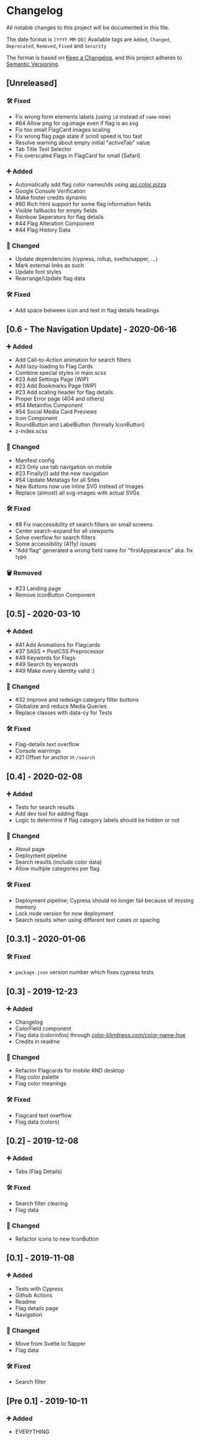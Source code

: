 # Changelog

All notable changes to this project will be documented in this file.

The date format is `[YYYY-MM-DD]`
Available tags are `Added`, `Changed`, `Deprecated`, `Removed`, `Fixed` and `Security`

The format is based on [Keep a Changelog](https://keepachangelog.com/en/1.0.0/),
and this project adheres to [Semantic Versioning](https://semver.org/spec/v2.0.0.html).

## [Unreleased]

### 🛠️ Fixed

- Fix wrong form elements labels (using `id` instead of `name` now)
- #64 Allow png for og:image even if flag is an svg
- Fix too small FlagCard images scaling
- Fix wrong flag page state if scroll speed is too fast
- Resolve warning about empty initial "activeTab" value
- Tab Title Test Selector
- Fix overscaled Flags in FlagCard for small [Safari]

### ➕ Added

- Automatically add flag color names/ids using [api.color.pizza](https://github.com/meodai/color-names)
- Google Console Verification
- Make footer credits dynamic
- #60 Rich html support for some flag information fields
- Visible fallbacks for empty fields
- Rainbow Seperators for flag details
- #44 Flag Alteration Component
- #44 Flag History Data

### 🔄 Changed

- Update dependencies (cypress, rollup, svelte/sapper, ...)
- Mark external links as such
- Update font styles
- Rearrange/Update flag data

### 🛠️ Fixed

- Add space between icon and text in flag details headings

## [0.6 - The Navigation Update] - 2020-06-16

### ➕ Added

- Add Call-to-Action animation for search filters
- Add lazy-loading to Flag Cards
- Combine special styles in main.scss
- #23 Add Settings Page (WIP)
- #23 Add Bookmarks Page (WIP)
- #23 Add scaling header for flag details
- Proper Error page (404 and others)
- #54 Metainfos Component
- #54 Social Media Card Previews
- Icon Component
- RoundButton and LabelButton (formally IconButton)
- z-index.scss

### 🔄 Changed

- Manifest config
- #23 Only use tab navigation on mobile
- #23 Finally(!) add the new navigation
- #54 Update Metatags for all Sites
- New Buttons now use inline SVG instead of Images
- Replace (almost) all svg-images with actual SVGs

### 🛠️ Fixed

- #8 Fix inaccessibility of search filters on small screens
- Center search-expand for all viewports
- Solve overflow for search filters
- Some accessibility (A11y) issues
- "Add flag" generated a wrong field name for "firstAppearance" aka. fix typo

### 🗑️ Removed

- #23 Landing page
- Remove IconButton Component

## [0.5] - 2020-03-10

### ➕ Added

- #41 Add Animations for Flagcards
- #37 SASS + PostCSS Preprocessor
- #49 Keywords for Flags
- #49 Search by keywords
- #49 Make every identity valid :)

### 🔄 Changed

- #32 Improve and redesign category filter buttons
- Globalize and reduce Media Queries
- Replace classes with data-cy for Tests

### 🛠️ Fixed

- Flag-details text overflow
- Console warnings
- #21 Offset for anchor in `/search`

## [0.4] - 2020-02-08

### ➕ Added

- Tests for search results
- Add dev tool for adding flags
- Logic to determine if flag category labels should be hidden or not

### 🔄 Changed

- About page
- Deployment pipeline
- Search results (include color data)
- Allow multiple categories per flag

### 🛠️ Fixed

- Deployment pipeline; Cypress should no longer fail because of missing memory
- Lock node version for now deployment
- Search results when using different text cases or spacing

## [0.3.1] - 2020-01-06

### 🛠️ Fixed

- `package.json` version number which fixes cypress tests

## [0.3] - 2019-12-23

### ➕ Added

- Changelog
- ColorField component
- Flag data (colorinfos) through [color-blindness.com/color-name-hue](https://www.color-blindness.com/color-name-hue/)
- Credits in readme

### 🔄 Changed

- Refactor Flagcards for mobile AND desktop
- Flag color palette
- Flag color meanings

### 🛠️ Fixed

- Flagcard text overflow
- Flag data (colors)

## [0.2] - 2019-12-08

### ➕ Added

- Tabs (Flag Details)

### 🛠️ Fixed

- Search filter clearing
- Flag data

### 🔄 Changed

- Refactor icons to new IconButton

## [0.1] - 2019-11-08

### ➕ Added

- Tests with Cypress
- Github Actions
- Readme
- Flag details page
- Navigation

### 🔄 Changed

- Move from Svelte to Sapper
- Flag data

### 🛠️ Fixed

- Search filter

## [Pre 0.1] - 2019-10-11

### ➕ Added

- EVERYTHING

